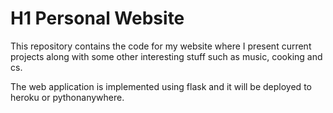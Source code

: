 # H1 Personal Website

This repository contains the code for my website where I present current projects along with some other interesting stuff such as music, cooking and cs. 

The web application is implemented using flask and it will be deployed to heroku or pythonanywhere. 

